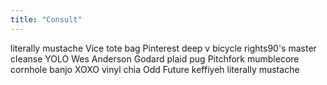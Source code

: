 ```yaml
---
title: "Consult"
---
```


literally mustache Vice tote bag Pinterest deep v bicycle rights90's
master cleanse YOLO Wes Anderson Godard plaid pug Pitchfork mumblecore
cornhole banjo XOXO vinyl chia Odd Future keffiyeh literally mustache
